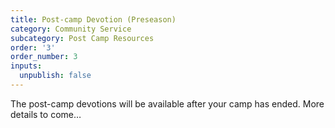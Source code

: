 ```yaml
---
title: Post-camp Devotion (Preseason)
category: Community Service
subcategory: Post Camp Resources
order: '3'
order_number: 3
inputs:
  unpublish: false
---
```

The post-camp devotions will be available after your camp has ended. More details to come…​​​​​​